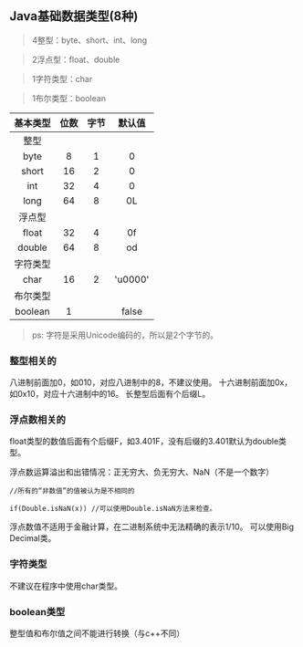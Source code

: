 ## Java基础数据类型(8种)

>4整型：byte、short、int、long

>2浮点型：float、double

>1字符类型：char

>1布尔类型：boolean

| 基本类型 | 位数 | 字节 | 默认值  |
| :---: | :---: | :----: | :----:|
|整型|
|byte | 8  | 1 | 0 |
|short| 16 | 2 | 0 |
|int  | 32 | 4 | 0 |
|long | 64 | 8 | 0L|
|浮点型 |
|float | 32 | 4 | 0f|
|double| 64 | 8 | od|
|字符类型|
|char| 16 | 2 | 'u0000'|
|布尔类型|
|boolean| 1 |   |false|
> ps: 字符是采用Unicode编码的，所以是2个字节的。

### 整型相关的
八进制前面加0，如010，对应八进制中的8，不建议使用。
十六进制前面加0x，如0x10，对应十六进制中的16。
长整型后面有个后缀L。

### 浮点数相关的
float类型的数值后面有个后缀F，如3.401F，没有后缀的3.401默认为double类型。

浮点数运算溢出和出错情况：正无穷大、负无穷大、NaN（不是一个数字）
~~~
//所有的“非数值”的值被认为是不相同的

if(Double.isNaN(x)) //可以使用Double.isNaN方法来检查。
~~~
浮点数值不适用于金融计算，在二进制系统中无法精确的表示1/10。
可以使用Big Decimal类。

### 字符类型
不建议在程序中使用char类型。

### boolean类型
整型值和布尔值之间不能进行转换（与c++不同）

